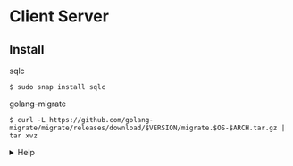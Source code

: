 # Client Server

## Install

sqlc
```
$ sudo snap install sqlc
```

golang-migrate
```
$ curl -L https://github.com/golang-migrate/migrate/releases/download/$VERSION/migrate.$OS-$ARCH.tar.gz | tar xvz
```

<details>
  <summary>Help</summary>

  ### Get $VERSION
  Access: [https://github.com/golang-migrate/migrate/releases](https://github.com/golang-migrate/migrate/releases)

  ### Get $ARCH
  ```
  $ dpkg --print-architecture
  ```
</details>

